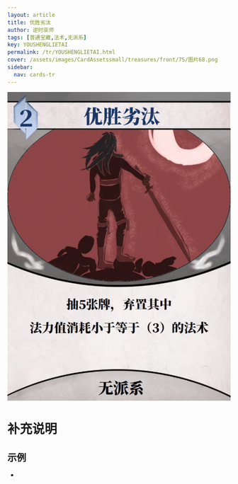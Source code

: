 ```yaml
---
layout: article
title: 优胜劣汰
author: 逆时巫师
tags: [普通宝藏,法术,无派系]
key: YOUSHENGLIETAI
permalink: /tr/YOUSHENGLIETAI.html
cover: /assets/images/CardAssetssmall/treasures/front/75/图片68.png
sidebar:
  nav: cards-tr
---
```

![](/assets/images/CardAssets/treasures/front/75/图片68.png)

# 补充说明



## 示例
* 